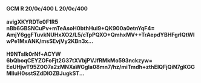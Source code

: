 #### GCM R 20/0c/400 L 20/0c/400
**avigXKYRDTe0F1R5**<br/>**nBb6GBSNCuPv+mTeAsoH0bthHui9+QK900a0etnYqF4=**<br/>**AmjY6ggFTuvkNUHxXO2/L5/cTpPQXO+QmhxMV++TrAepdYBHFgrlQtWIwPe1MxANK/msSEvjVy2KBn3x...**<br/><br/>
**H9NTsIk0rNf+ACYW**<br/>**6bQboqCEYZOFoFjt2G37tXVbjPVJfRMkMo593nckzyw=**<br/>**EeUHjwT95Z0O7a2zMNXaWGgIa08mn7/hz/miTmdh+zthElQFjQiN7gKGGMlluH0sstSZdDlOZBJugkST...**